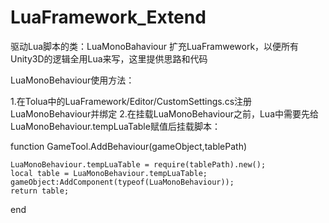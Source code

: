 # LuaFramework_Extend
驱动Lua脚本的类：LuaMonoBahaviour
扩充LuaFramwework，以便所有Unity3D的逻辑全用Lua来写，这里提供思路和代码

LuaMonoBehaviour使用方法：

1.在Tolua中的LuaFramework/Editor/CustomSettings.cs注册LuaMonoBehaviour并绑定
2.在挂载LuaMonoBehaviour之前，Lua中需要先给LuaMonoBehaviour.tempLuaTable赋值后挂载脚本：

function GameTool.AddBehaviour(gameObject,tablePath)

    LuaMonoBehaviour.tempLuaTable = require(tablePath).new();
    local table = LuaMonoBehaviour.tempLuaTable;
    gameObject:AddComponent(typeof(LuaMonoBehaviour));
    return table;
    
end

